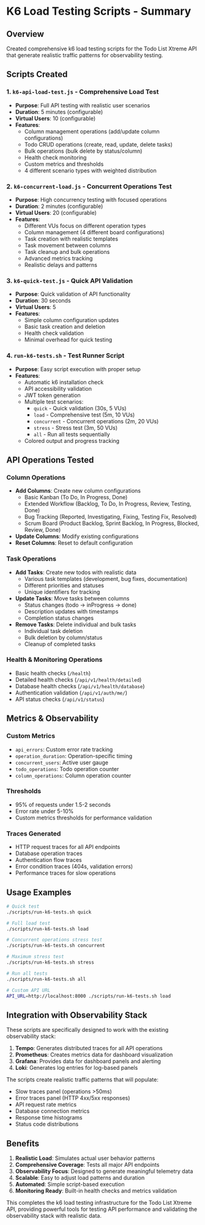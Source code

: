 # K6 Load Testing Scripts - Summary

## Overview
Created comprehensive k6 load testing scripts for the Todo List Xtreme API that generate realistic traffic patterns for observability testing.

## Scripts Created

### 1. `k6-api-load-test.js` - Comprehensive Load Test
- **Purpose**: Full API testing with realistic user scenarios
- **Duration**: 5 minutes (configurable)
- **Virtual Users**: 10 (configurable)
- **Features**:
  - Column management operations (add/update column configurations)
  - Todo CRUD operations (create, read, update, delete tasks)
  - Bulk operations (bulk delete by status/column)
  - Health check monitoring
  - Custom metrics and thresholds
  - 4 different scenario types with weighted distribution

### 2. `k6-concurrent-load.js` - Concurrent Operations Test
- **Purpose**: High concurrency testing with focused operations
- **Duration**: 2 minutes (configurable)
- **Virtual Users**: 20 (configurable)
- **Features**:
  - Different VUs focus on different operation types
  - Column management (4 different board configurations)
  - Task creation with realistic templates
  - Task movement between columns
  - Task cleanup and bulk operations
  - Advanced metrics tracking
  - Realistic delays and patterns

### 3. `k6-quick-test.js` - Quick API Validation
- **Purpose**: Quick validation of API functionality
- **Duration**: 30 seconds
- **Virtual Users**: 5
- **Features**:
  - Simple column configuration updates
  - Basic task creation and deletion
  - Health check validation
  - Minimal overhead for quick testing

### 4. `run-k6-tests.sh` - Test Runner Script
- **Purpose**: Easy script execution with proper setup
- **Features**:
  - Automatic k6 installation check
  - API accessibility validation
  - JWT token generation
  - Multiple test scenarios:
    - `quick` - Quick validation (30s, 5 VUs)
    - `load` - Comprehensive test (5m, 10 VUs)
    - `concurrent` - Concurrent operations (2m, 20 VUs)
    - `stress` - Stress test (3m, 50 VUs)
    - `all` - Run all tests sequentially
  - Colored output and progress tracking

## API Operations Tested

### Column Operations
- **Add Columns**: Create new column configurations
  - Basic Kanban (To Do, In Progress, Done)
  - Extended Workflow (Backlog, To Do, In Progress, Review, Testing, Done)
  - Bug Tracking (Reported, Investigating, Fixing, Testing Fix, Resolved)
  - Scrum Board (Product Backlog, Sprint Backlog, In Progress, Blocked, Review, Done)
- **Update Columns**: Modify existing configurations
- **Reset Columns**: Reset to default configuration

### Task Operations
- **Add Tasks**: Create new todos with realistic data
  - Various task templates (development, bug fixes, documentation)
  - Different priorities and statuses
  - Unique identifiers for tracking
- **Update Tasks**: Move tasks between columns
  - Status changes (todo → inProgress → done)
  - Description updates with timestamps
  - Completion status changes
- **Remove Tasks**: Delete individual and bulk tasks
  - Individual task deletion
  - Bulk deletion by column/status
  - Cleanup of completed tasks

### Health & Monitoring Operations
- Basic health checks (`/health`)
- Detailed health checks (`/api/v1/health/detailed`)
- Database health checks (`/api/v1/health/database`)
- Authentication validation (`/api/v1/auth/me/`)
- API status checks (`/api/v1/status`)

## Metrics & Observability

### Custom Metrics
- `api_errors`: Custom error rate tracking
- `operation_duration`: Operation-specific timing
- `concurrent_users`: Active user gauge
- `todo_operations`: Todo operation counter
- `column_operations`: Column operation counter

### Thresholds
- 95% of requests under 1.5-2 seconds
- Error rate under 5-10%
- Custom metrics thresholds for performance validation

### Traces Generated
- HTTP request traces for all API endpoints
- Database operation traces
- Authentication flow traces
- Error condition traces (404s, validation errors)
- Performance traces for slow operations

## Usage Examples

```bash
# Quick test
./scripts/run-k6-tests.sh quick

# Full load test
./scripts/run-k6-tests.sh load

# Concurrent operations stress test
./scripts/run-k6-tests.sh concurrent

# Maximum stress test
./scripts/run-k6-tests.sh stress

# Run all tests
./scripts/run-k6-tests.sh all

# Custom API URL
API_URL=http://localhost:8000 ./scripts/run-k6-tests.sh load
```

## Integration with Observability Stack

These scripts are specifically designed to work with the existing observability stack:

1. **Tempo**: Generates distributed traces for all API operations
2. **Prometheus**: Creates metrics data for dashboard visualization
3. **Grafana**: Provides data for dashboard panels and alerting
4. **Loki**: Generates log entries for log-based panels

The scripts create realistic traffic patterns that will populate:
- Slow traces panel (operations >50ms)
- Error traces panel (HTTP 4xx/5xx responses)
- API request rate metrics
- Database connection metrics
- Response time histograms
- Status code distributions

## Benefits

1. **Realistic Load**: Simulates actual user behavior patterns
2. **Comprehensive Coverage**: Tests all major API endpoints
3. **Observability Focus**: Designed to generate meaningful telemetry data
4. **Scalable**: Easy to adjust load patterns and duration
5. **Automated**: Simple script-based execution
6. **Monitoring Ready**: Built-in health checks and metrics validation

This completes the k6 load testing infrastructure for the Todo List Xtreme API, providing powerful tools for testing API performance and validating the observability stack with realistic data.
